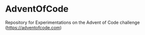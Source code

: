 # AdventOfCode
Repository for Experimentations on the Advent of Code challenge (https://adventofcode.com)
